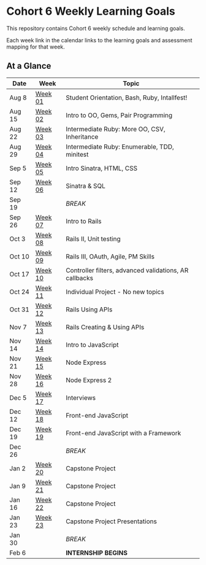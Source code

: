 # Cohort 6 Weekly Learning Goals
This repository contains Cohort 6 weekly schedule and learning goals.

Each week link in the calendar links to the learning goals and assessment mapping for that week.


## At a Glance

| Date    | Week                | Topic
|---------|---------------------|-----------------------------------------
| Aug 8   | [Week 01](week-1.md)  | Student Orientation, Bash, Ruby, Intallfest!
| Aug 15  | [Week 02](week-2.md)  | Intro to OO, Gems, Pair Programming
| Aug 22  | [Week 03](week-3.md)  | Intermediate Ruby: More OO, CSV, Inheritance
| Aug 29  | [Week 04](#week-4)  | Intermediate Ruby: Enumerable, TDD, minitest
| Sep 5   | [Week 05](#week-5)  | Intro Sinatra, HTML, CSS
| Sep 12  | [Week 06](#week-6)  | Sinatra & SQL
| Sep 19  |                     | _BREAK_
| Sep 26  | [Week 07](#week-7)  | Intro to Rails
| Oct 3   | [Week 08](#week-8)  | Rails II, Unit testing
| Oct 10  | [Week 09](#week-9)  | Rails III, OAuth, Agile, PM Skills
| Oct 17  | [Week 10](#week-10) | Controller filters, advanced validations, AR callbacks
| Oct 24  | [Week 11](#week-11) | Individual Project - No new topics
| Oct 31  | [Week 12](#week-12) | Rails Using APIs
| Nov 7   | [Week 13](#week-13) | Rails Creating & Using APIs
| Nov 14  | [Week 14](#week-14) | Intro to JavaScript
| Nov 21  | [Week 15](#week-15) | Node Express
| Nov 28  | [Week 16](#week-16) | Node Express 2
| Dec 5   | [Week 17](#week-17) | Interviews
| Dec 12  | [Week 18](#week-18) | Front-end JavaScript
| Dec 19  | [Week 19](#week-19) | Front-end JavaScript with a Framework
| Dec 26  |                     | _BREAK_
| Jan 2   | [Week 20](#week-20) | Capstone Project
| Jan 9   | [Week 21](#week-21) | Capstone Project
| Jan 16  | [Week 22](#week-22) | Capstone Project
| Jan 23  | [Week 23](#week-23) | Capstone Project Presentations
| Jan 30  |                     | _BREAK_
| Feb 6   |                     | __INTERNSHIP BEGINS__
